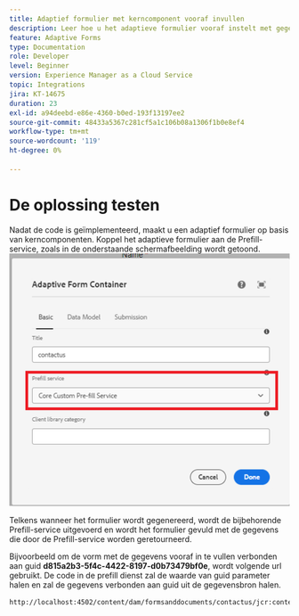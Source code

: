 ```yaml
---
title: Adaptief formulier met kerncomponent vooraf invullen
description: Leer hoe u het adaptieve formulier vooraf instelt met gegevens
feature: Adaptive Forms
type: Documentation
role: Developer
level: Beginner
version: Experience Manager as a Cloud Service
topic: Integrations
jira: KT-14675
duration: 23
exl-id: a94deebd-e86e-4360-b0ed-193f13197ee2
source-git-commit: 48433a5367c281cf5a1c106b08a1306f1b0e8ef4
workflow-type: tm+mt
source-wordcount: '119'
ht-degree: 0%

---
```


# De oplossing testen

Nadat de code is geïmplementeerd, maakt u een adaptief formulier op basis van kerncomponenten. Koppel het adaptieve formulier aan de Prefill-service, zoals in de onderstaande schermafbeelding wordt getoond.
![ prefill-service ](assets/pre-fill-service.png)

Telkens wanneer het formulier wordt gegenereerd, wordt de bijbehorende Prefill-service uitgevoerd en wordt het formulier gevuld met de gegevens die door de Prefill-service worden geretourneerd.

Bijvoorbeeld om de vorm met de gegevens vooraf in te vullen verbonden aan guid **d815a2b3-5f4c-4422-8197-d0b73479bf0e**, wordt volgende url gebruikt.
De code in de prefill dienst zal de waarde van guid parameter halen en zal de gegevens verbonden aan guid uit de gegevensbron halen.

```html
http://localhost:4502/content/dam/formsanddocuments/contactus/jcr:content?wcmmode=disabled&guid=d815a2b3-5f4c-4422-8197-d0b73479bf0e
```
